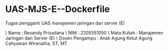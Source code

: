 # UAS-MJS-E--Dockerfile
Tugas pengganti UAS manajemen jaringan dan server (E) 

\ Nama           : Resandy Prisadana
\ NIM            : 2205551050
\ Mata Kuliah    : Manajemen Jaringan dan Server (E)
\ Dosen Pengampu : Anak Agung Ketut Agung Cahyawan Wiranatha, ST, MT
